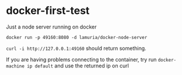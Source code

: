 # docker-first-test
Just a node server running on docker

`docker run -p 49160:8080 -d lamuria/docker-node-server`

`curl -i http://127.0.0.1:49160` should return something.

If you are having problems connecting to the container, try run `docker-machine ip default` and use the returned ip on curl
